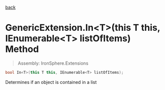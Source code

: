 ﻿

[back](/IronSphere.Extensions/types/GenericExtension)

# GenericExtension.In&lt;T&gt;(this T this, IEnumerable&lt;T&gt; listOfItems) Method

> Assembly: IronSphere.Extensions

```csharp
bool In<T>(this T this, IEnumerable<T> listOfItems);
```

Determines if an object is contained in a list

 